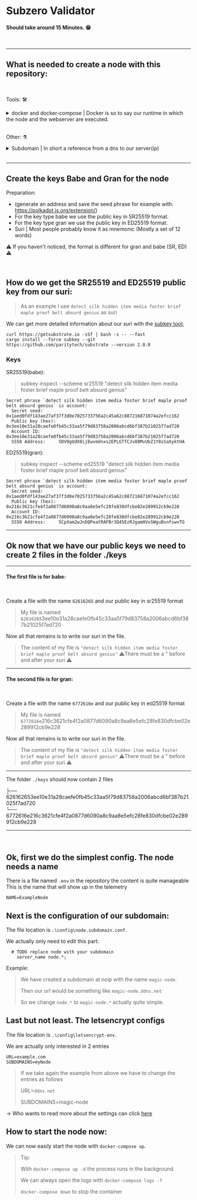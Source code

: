 # Subzero Validator

#### Should take around 15 Minutes. 😁

<br/>

---

## What is needed to create a node with this repository:

<br/>

Tools: 🛠️

<details><summary>docker and docker-compose | Docker is so to say our runtime in which the node and the webserver are executed.</summary>
<h3>Linux</h3>
<a href="https://docs.docker.com/engine/install/ubuntu/">Install Docker Engine</a>
<br/>
<a href ="https://docs.docker.com/compose/install/">Install Docker Compose</a>
<br/>
<a href="https://docs.docker.com/engine/install/linux-postinstall/">Post-installation steps for Linux</a>
<hr>
<h3>Windows:</h3>
<a href="https://hub.docker.com/editions/community/docker-ce-desktop-windows"> 
Docker Desktop for Windows</a>
</details>
<br/>

Other: ⚗️

<details><summary>Subdomain | In short a reference from a dns to our server(ip)</summary>
<br/>
There are several ways to get a subdomain. I will show you 2 ways

<br/>

- You can buy a domain from a provider like https://www.namecheap.com/
- There are also free providers that quickly provide you with a subdomain, for example https://www.noip.com/remote-access

<h3>Namecheap</h3>

1.  Buy a domain you like.
2.  DNS Config -> Here is a nice tutorial for your settings (Subdomain that points to an IP address
    ): https://www.namecheap.com/support/knowledgebase/article.aspx/9776/2237/how-to-create-a-subdomain-for-my-domain

<h3>Noip</h3>

1.  Create an account
2.  Create DNS HOST (A) Record -> Here is a nice tutorial: https://www.noip.com/support/knowledgebase/configure-ip-hostname/
</details>
<br/>

---

## Create the keys Babe and Gran for the node

Preparation:
- (generate an address and save the seed phrase for example with: https://polkadot.js.org/extension/)
- For the key type babe we use the public key in SR25519 format.
- For the key type gran we use the public key in ED25519 format.
- Suri | Most people probably know it as mnemonic (Mostly a set of 12 words)

⚠️ If you haven't noticed, the format is different for gran and babe (SR, ED) ⚠️

<br/>

## How do we get the SR25519 and ED25519 public key from our suri:

> As an example I use `detect silk hidden item media foster brief maple proof belt absurd genius` as suri

We can get more detailed information about our suri with the <a href="https://substrate.dev/docs/en/knowledgebase/integrate/subkey">subkey tool:</a>

```
curl https://getsubstrate.io -sSf | bash -s -- --fast
cargo install --force subkey --git https://github.com/paritytech/substrate --version 2.0.0
```

### Keys

SR25519(babe):

> subkey inspect --scheme sr25519 "detect silk hidden item media foster brief maple proof belt absurd genius"

```
Secret phrase `detect silk hidden item media foster brief maple proof belt absurd genius` is account:
  Secret seed:      0x1aed0fdf143ae27af37f3d0e7025733756a2c45a62c887216871074a2efcc162
  Public key (hex): 0x3ee10e31a28caefe0fb45c33aa5f79d83758a2006abcd6bf387b21025f7ad720
  Account ID:       0x3ee10e31a28caefe0fb45c33aa5f79d83758a2006abcd6bf387b21025f7ad720
  SS58 Address:     5DV9gUdX8ijEwvmdnxs2EPLGTfCJv88MvUbZ1Y8sSaXyktHA
```

ED25519(gran):

> subkey inspect --scheme ed25519 "detect silk hidden item media foster brief maple proof belt absurd genius"

```
Secret phrase `detect silk hidden item media foster brief maple proof belt absurd genius` is account:
  Secret seed:      0x1aed0fdf143ae27af37f3d0e7025733756a2c45a62c887216871074a2efcc162
  Public key (hex): 0x216c3621cfe4f2a0877d6090a8c9aa8e5efc28fe830dfcbe02e289912cb9e228
  Account ID:       0x216c3621cfe4f2a0877d6090a8c9aa8e5efc28fe830dfcbe02e289912cb9e228
  SS58 Address:     5CpXam2wJnDQPeatRAFBr3Q45EzRJgamHVxSWguBsnfswvTG
```

---

## Ok now that we have our public keys we need to create 2 files in the folder ./keys

---

#### The first file is for babe:

<br/>

Create a file with the name `62616265` and our public key in sr25519 format

> My file is named `62616265`3ee10e31a28caefe0fb45c33aa5f79d83758a2006abcd6bf387b21025f7ad720

Now all that remains is to write our suri in the file.

> The content of my file is `"detect silk hidden item media foster brief maple proof belt absurd genius"` ⚠️There must be a " before and after your suri ⚠️

---

#### The second file is for gran:

<br/>

Create a file with the name `6772616e` and our public key in ed25519 format

> My file is named `6772616e`216c3621cfe4f2a0877d6090a8c9aa8e5efc28fe830dfcbe02e289912cb9e228

Now all that remains is to write our suri in the file.

> The content of my file is `"detect silk hidden item media foster brief maple proof belt absurd genius"` ⚠️There must be a " before and after your suri ⚠️

---

The folder `./keys` should now contain 2 files

├── 626162653ee10e31a28caefe0fb45c33aa5f79d83758a2006abcd6bf387b21025f7ad720<br/>
└── 6772616e216c3621cfe4f2a0877d6090a8c9aa8e5efc28fe830dfcbe02e289912cb9e228
<br/>

---

<br/>

## Ok, first we do the simplest config. The node needs a name

There is a file named `.env` in the repository the content is quite manageable
This is the name that will show up in the telemetry

```
NAME=ExampleNode
```

## Next is the configuration of our subdomain:

The file location is `.\config\node.subdomain.conf`.

We actually only need to edit this part:

```
  # TODO replace node with your subdomain
    server_name node.*;
```

Example:

> We have created a subdomain at noip with the name `magic-node`.
>
> Then our url would be something like `magic-node.ddns.net`
>
> So we change `node.*` to `magic-node.*` actually quite simple.

## Last but not least. The letsencrypt configs

The file location is `.\config\letsencrypt-env`.

We are actually only interested in 2 entries

```
URL=example.com
SUBDOMAINS=myNode
```

> If we take again the example from above we have to change the entries as follows
>
> URL=`ddns.net`
>
> SUBDOMAINS=magic-node

-> Who wants to read more about the settings can click <a href="https://github.com/linuxserver/docker-letsencrypt#parameters">here</a>

## How to start the node now:

We can now easily start the node with `docker-compose up`.

> Tip:
>
> With `docker-compose up -d` the process runs in the background.
>
> We can always open the logs with `docker-compose logs -f`
>
> `docker-compose down` to stop the container
